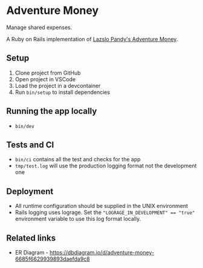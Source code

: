 # Adventure Money

Manage shared expenses.

A Ruby on Rails implementation of [Lazslo Pandy's Adventure Money](http://laszlopandy.com/2007/05/13/presenting-adventure-money/).

## Setup

1. Clone project from GitHub
2. Open project in VSCode
3. Load the project in a devcontainer
4. Run `bin/setup` to install dependencies

## Running the app locally

- `bin/dev`

## Tests and CI

- `bin/ci` contains all the test and checks for the app
- `tmp/test.log` will use the production logging format not the development one

## Deployment

- All runtime configuration should be supplied in the UNIX environment
- Rails logging uses lograge. Set the `"LOGRAGE_IN_DEVELOPMENT" == "true"` environment variable to use this log format locally.

## Related links

- ER Diagram - https://dbdiagram.io/d/adventure-money-6685f6629939893daefda9c8
